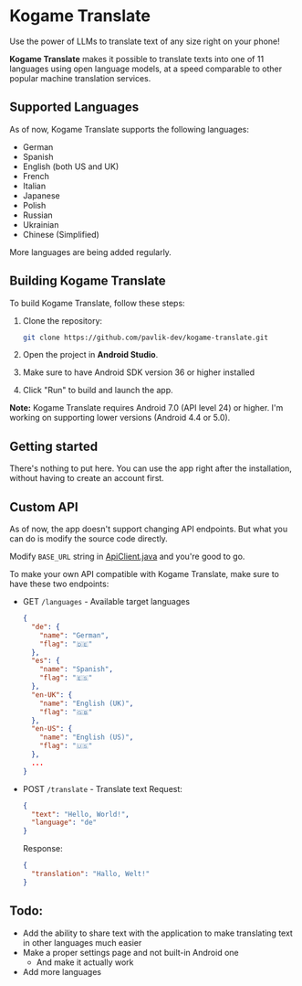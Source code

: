 # Kogame Translate
Use the power of LLMs to translate text of any size right on your phone!

**Kogame Translate** makes it possible to translate texts into one of 11 languages ​​using open language models, at a speed comparable to other popular machine translation services.

## Supported Languages
As of now, Kogame Translate supports the following languages:
* German
* Spanish
* English (both US and UK)
* French
* Italian
* Japanese
* Polish
* Russian
* Ukrainian
* Chinese (Simplified)

More languages are being added regularly.

## Building Kogame Translate

To build Kogame Translate, follow these steps:

1. Clone the repository:
   ```bash
   git clone https://github.com/pavlik-dev/kogame-translate.git
   ```

2. Open the project in **Android Studio**.

3. Make sure to have Android SDK version 36 or higher installed

4. Click "Run" to build and launch the app.

**Note:** Kogame Translate requires Android 7.0 (API level 24) or higher. I'm working on supporting lower versions (Android 4.4 or 5.0).

## Getting started
There's nothing to put here. You can use the app right after the installation, without having to create an account first.

## Custom API
As of now, the app doesn't support changing API endpoints. But what you can do is modify the source code directly.

Modify `BASE_URL` string in [ApiClient.java](app/src/main/java/kogame/translate/ApiClient.java) and you're good to go.

To make your own API compatible with Kogame Translate, make sure to have these two endpoints:
  - GET `/languages` - Available target languages
    ```json
    {
      "de": {
        "name": "German",
        "flag": "🇩🇪"
      },
      "es": {
        "name": "Spanish",
        "flag": "🇪🇸"
      },
      "en-UK": {
        "name": "English (UK)",
        "flag": "🇬🇧"
      },
      "en-US": {
        "name": "English (US)",
        "flag": "🇺🇸"
      },
      ...
    }
    ```
  - POST `/translate` - Translate text
    Request:
    ```json
    {
      "text": "Hello, World!",
      "language": "de"
    }
    ```
    Response:
    ```json
    {
      "translation": "Hallo, Welt!"
    }
    ```

## Todo:
  - Add the ability to share text with the application to make translating text in other languages ​​much easier
  - Make a proper settings page and not built-in Android one
    - And make it actually work
  - Add more languages
